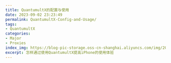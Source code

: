 ```yaml
---
title: QuantumultX的配置与使用
date: 2023-09-02 23:23:49
permalink: QuantumultX-Config-and-Usage/
tags: 
- QuantumultX
categories:
- Major
- Proxies
index_img: https://blog-pic-storage.oss-cn-shanghai.aliyuncs.com/img/202309022356611.png
excerpt: 怎样通过使用QuantumultX提高iPhone的使用体验
---
```


